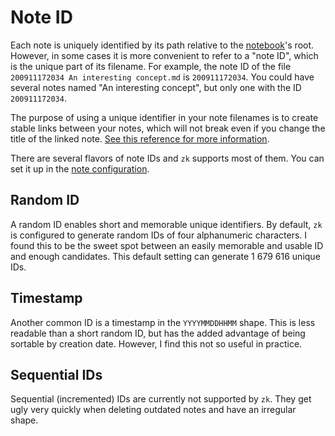 # Note ID

Each note is uniquely identified by its path relative to the [notebook](notebook.md)'s root. However, in some cases it is more convenient to refer to a "note ID", which is the unique part of its filename. For example, the note ID of the file `200911172034 An interesting concept.md` is `200911172034`. You could have several notes named "An interesting concept", but only one with the ID `200911172034`.

The purpose of using a unique identifier in your note filenames is to create stable links between your notes, which will not break even if you change the title of the linked note. [See this reference for more information](https://zettelkasten.de/introduction/#the-unique-identifier).

There are several flavors of note IDs and `zk` supports most of them. You can set it up in the [note configuration](config-note.md).

## Random ID

A random ID enables short and memorable unique identifiers. By default, `zk` is configured to generate random IDs of four alphanumeric characters. I found this to be the sweet spot between an easily memorable and usable ID and enough candidates. This default setting can generate 1 679 616 unique IDs.

## Timestamp

Another common ID is a timestamp in the `YYYYMMDDHHMM` shape. This is less readable than a short random ID, but has the added advantage of being sortable by creation date. However, I find this not so useful in practice.

## Sequential IDs

Sequential (incremented) IDs are currently not supported by `zk`. They get ugly very quickly when deleting outdated notes and have an irregular shape.

